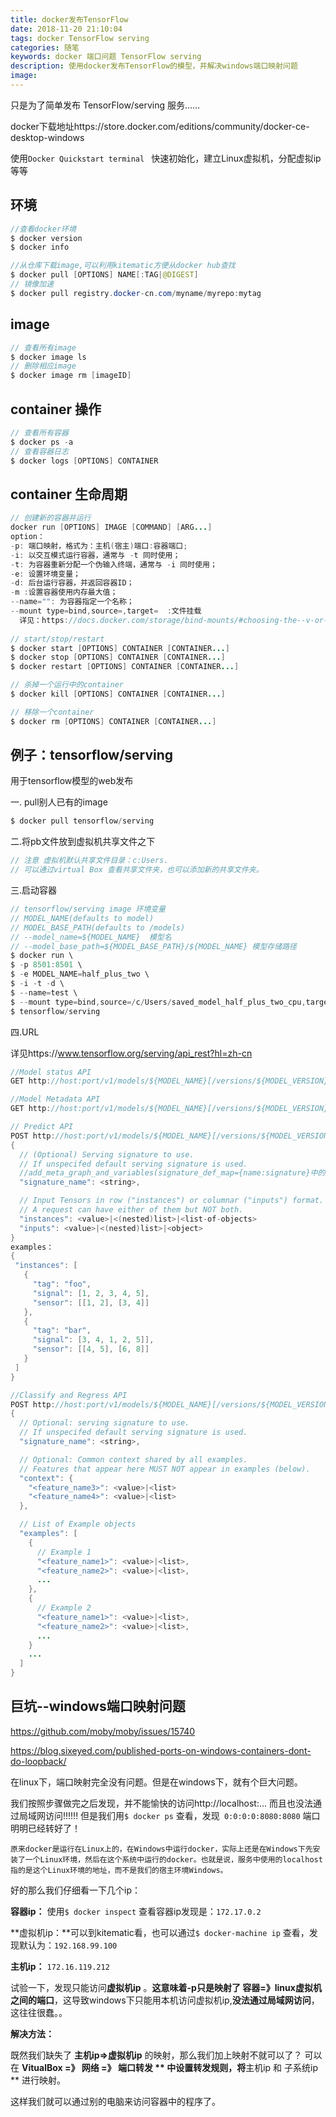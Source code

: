 ```yaml
---
title: docker发布TensorFlow
date: 2018-11-20 21:10:04
tags: docker TensorFlow serving
categories: 随笔
keywords: docker 端口问题 TensorFlow serving 
description: 使用docker发布TensorFlow的模型，并解决windows端口映射问题
image: 
---
```


只是为了简单发布 TensorFlow/serving 服务……

docker下载地址https://store.docker.com/editions/community/docker-ce-desktop-windows

使用`Docker Quickstart terminal ` 快速初始化，建立Linux虚拟机，分配虚拟ip等等

## 环境

```java
//查看docker环境
$ docker version
$ docker info

//从仓库下载image,可以利用kitematic方便从docker hub查找
$ docker pull [OPTIONS] NAME[:TAG|@DIGEST]		
// 镜像加速
$ docker pull registry.docker-cn.com/myname/myrepo:mytag
```

## image

```java
// 查看所有image
$ docker image ls
// 删除相应image
$ docker image rm [imageID]
```

## container 操作

```java
// 查看所有容器
$ docker ps -a
// 查看容器日志
$ docker logs [OPTIONS] CONTAINER
```

## container 生命周期

```java
// 创建新的容器并运行
docker run [OPTIONS] IMAGE [COMMAND] [ARG...]
option：
-p: 端口映射，格式为：主机(宿主)端口:容器端口;
-i: 以交互模式运行容器，通常与 -t 同时使用；
-t: 为容器重新分配一个伪输入终端，通常与 -i 同时使用；
-e: 设置环境变量；
-d: 后台运行容器，并返回容器ID；
-m :设置容器使用内存最大值；
--name="": 为容器指定一个名称；
--mount type=bind,source=,target=  :文件挂载
  详见：https://docs.docker.com/storage/bind-mounts/#choosing-the--v-or---mount-flag
  
// start/stop/restart
$ docker start [OPTIONS] CONTAINER [CONTAINER...]
$ docker stop [OPTIONS] CONTAINER [CONTAINER...]
$ docker restart [OPTIONS] CONTAINER [CONTAINER...]

// 杀掉一个运行中的container
$ docker kill [OPTIONS] CONTAINER [CONTAINER...]

// 移除一个container
$ docker rm [OPTIONS] CONTAINER [CONTAINER...]
```



## 例子：tensorflow/serving

用于tensorflow模型的web发布

一. pull别人已有的image

```java
$ docker pull tensorflow/serving
```

二.将pb文件放到虚拟机共享文件之下

```java
// 注意 虚拟机默认共享文件目录：c:Users.
// 可以通过virtual Box 查看共享文件夹，也可以添加新的共享文件夹。	
```

三.启动容器

```java
// tensorflow/serving image 环境变量
// MODEL_NAME(defaults to model)
// MODEL_BASE_PATH(defaults to /models)
// --model_name=${MODEL_NAME}  模型名
// --model_base_path=${MODEL_BASE_PATH}/${MODEL_NAME} 模型存储路径
$ docker run \
$ -p 8501:8501 \
$ -e MODEL_NAME=half_plus_two \
$ -i -t -d \
$ --name=test \
$ --mount type=bind,source=/c/Users/saved_model_half_plus_two_cpu,target=/models/half_plus_two \
$ tensorflow/serving
```

四.URL

详见https://www.tensorflow.org/serving/api_rest?hl=zh-cn

```java
//Model status API
GET http://host:port/v1/models/${MODEL_NAME}[/versions/${MODEL_VERSION}]

//Model Metadata API
GET http://host:port/v1/models/${MODEL_NAME}[/versions/${MODEL_VERSION}]/metadata

// Predict API
POST http://host:port/v1/models/${MODEL_NAME}[/versions/${MODEL_VERSION}]:predict
{
  // (Optional) Serving signature to use.
  // If unspecifed default serving signature is used.
  //add_meta_graph_and_variables(signature_def_map={name:signature}中的name)
  "signature_name": <string>,

  // Input Tensors in row ("instances") or columnar ("inputs") format.
  // A request can have either of them but NOT both.
  "instances": <value>|<(nested)list>|<list-of-objects>
  "inputs": <value>|<(nested)list>|<object>
}
examples：
{
 "instances": [
   {
     "tag": "foo",
     "signal": [1, 2, 3, 4, 5],
     "sensor": [[1, 2], [3, 4]]
   },
   {
     "tag": "bar",
     "signal": [3, 4, 1, 2, 5]],
     "sensor": [[4, 5], [6, 8]]
   }
 ]
}

//Classify and Regress API
POST http://host:port/v1/models/${MODEL_NAME}[/versions/${MODEL_VERSION}]:(classify|regress)
{
  // Optional: serving signature to use.
  // If unspecifed default serving signature is used.
  "signature_name": <string>,

  // Optional: Common context shared by all examples.
  // Features that appear here MUST NOT appear in examples (below).
  "context": {
    "<feature_name3>": <value>|<list>
    "<feature_name4>": <value>|<list>
  },

  // List of Example objects
  "examples": [
    {
      // Example 1
      "<feature_name1>": <value>|<list>,
      "<feature_name2>": <value>|<list>,
      ...
    },
    {
      // Example 2
      "<feature_name1>": <value>|<list>,
      "<feature_name2>": <value>|<list>,
      ...
    }
    ...
  ]
}
```

## 巨坑--windows端口映射问题

https://github.com/moby/moby/issues/15740

https://blog.sixeyed.com/published-ports-on-windows-containers-dont-do-loopback/

在linux下，端口映射完全没有问题。但是在windows下，就有个巨大问题。

我们按照步骤做完之后发现，并不能愉快的访问http://localhost:... 而且也没法通过局域网访问!!!!!!
但是我们用`$ docker ps` 查看，发现` 0:0:0:0:8080:8080` 端口明明已经转好了！

```
原来docker是运行在Linux上的，在Windows中运行docker，实际上还是在Windows下先安装了一个Linux环境，然后在这个系统中运行的docker。也就是说，服务中使用的localhost指的是这个Linux环境的地址，而不是我们的宿主环境Windows。
```

好的那么我们仔细看一下几个ip：

**容器ip：** 使用`$ docker inspect` 查看容器ip发现是：`172.17.0.2`

**虚拟机ip：**可以到kitematic看，也可以通过`$ docker-machine ip` 查看，发现默认为：`192.168.99.100`

**主机ip：** `172.16.119.212` 

试验一下，发现只能访问**虚拟机ip** 。**这意味着-p只是映射了 容器=》linux虚拟机 之间的端口**，这导致windows下只能用本机访问虚拟机ip,**没法通过局域网访问**， 这往往很蠢。。

**解决方法：**

既然我们缺失了 **主机ip=>虚拟机ip** 的映射，那么我们加上映射不就可以了？
可以在 **VitualBox =》 网络 =》 端口转发 **  中设置转发规则，将**主机ip 和 子系统ip ** 进行映射。

这样我们就可以通过别的电脑来访问容器中的程序了。



